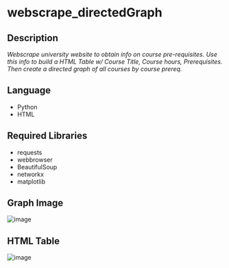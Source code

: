 # webscrape_directedGraph
## Description
*Webscrape university website to obtain info on course pre-requisites. Use this info to build a HTML Table w/ Course Title, Course hours, Prerequisites. Then create a directed graph of all courses by course prereq.*
## Language
- Python
- HTML
## Required Libraries
- requests
- webbrowser
- BeautifulSoup
- networkx
- matplotlib
## Graph Image
![image](https://github.com/user-attachments/assets/38e94bab-4398-4ebb-b68f-251471ac85e3)
## HTML Table
![image](https://github.com/user-attachments/assets/8dd92287-16ad-49d1-8973-fae35889fa0b)
